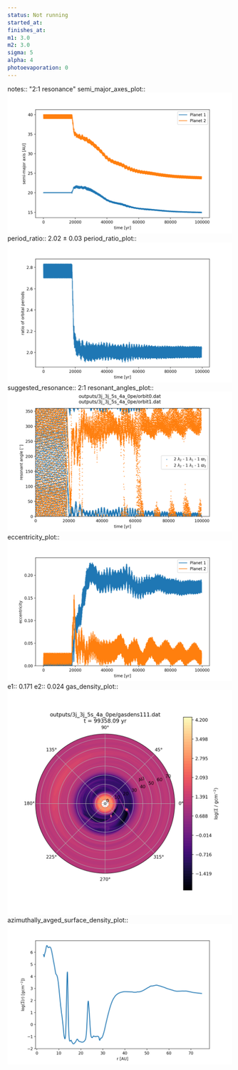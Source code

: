 ```yaml
---
status: Not running
started_at:
finishes_at:
m1: 3.0
m2: 3.0
sigma: 5
alpha: 4
photoevaporation: 0
---
```


notes:: "2:1 resonance"
semi_major_axes_plot:: ![semi_major_axes_3j_3j_5s_4a_0pe.png](plots/semi_major_axes/semi_major_axes_3j_3j_5s_4a_0pe.png)
period_ratio:: 2.02 ± 0.03
period_ratio_plot:: ![period_ratio_3j_3j_5s_4a_0pe.png](plots/period_ratio/period_ratio_3j_3j_5s_4a_0pe.png)
suggested_resonance:: 2:1
resonant_angles_plot:: ![resonant_angles_3j_3j_5s_4a_0pe.png](plots/resonant_angles/resonant_angles_3j_3j_5s_4a_0pe.png)
eccentricity_plot:: ![eccentricity_3j_3j_5s_4a_0pe.png](plots/eccentricity/eccentricity_3j_3j_5s_4a_0pe.png)
e1:: 0.171
e2:: 0.024
gas_density_plot:: ![gas_density_3j_3j_5s_4a_0pe.png](plots/gas_density/gas_density_3j_3j_5s_4a_0pe.png)
azimuthally_avged_surface_density_plot:: ![azimuthally_avged_surface_density_3j_3j_5s_4a_0pe.png](plots/azimuthally_avged_surface_density/azimuthally_avged_surface_density_3j_3j_5s_4a_0pe.png)
